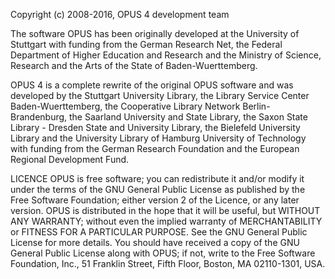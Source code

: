 Copyright (c) 2008-2016, OPUS 4 development team

The software OPUS has been originally developed at the University of Stuttgart
with funding from the German Research Net, the Federal Department of Higher
Education and Research and the Ministry of Science, Research and the Arts of
the State of Baden-Wuerttemberg.

OPUS 4 is a complete rewrite of the original OPUS software and was developed
by the Stuttgart University Library, the Library Service Center
Baden-Wuerttemberg, the Cooperative Library Network Berlin-Brandenburg,
the Saarland University and State Library, the Saxon State Library -
Dresden State and University Library, the Bielefeld University Library and
the University Library of Hamburg University of Technology with funding from
the German Research Foundation and the European Regional Development Fund.

LICENCE
OPUS is free software; you can redistribute it and/or modify it under the
terms of the GNU General Public License as published by the Free Software
Foundation; either version 2 of the Licence, or any later version.
OPUS is distributed in the hope that it will be useful, but WITHOUT ANY
WARRANTY; without even the implied warranty of MERCHANTABILITY or FITNESS
FOR A PARTICULAR PURPOSE. See the GNU General Public License for more
details. You should have received a copy of the GNU General Public License
along with OPUS; if not, write to the Free Software Foundation, Inc., 51
Franklin Street, Fifth Floor, Boston, MA 02110-1301, USA.

